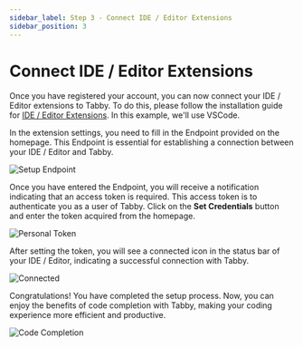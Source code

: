 ```yaml
---
sidebar_label: Step 3 - Connect IDE / Editor Extensions
sidebar_position: 3
---
```


# Connect IDE / Editor Extensions

Once you have registered your account, you can now connect your IDE / Editor extensions to Tabby. To do this, please follow the installation guide for [IDE / Editor Extensions](/docs/extensions/installation/vscode). In this example, we'll use VSCode.

In the extension settings, you need to fill in the Endpoint provided on the homepage. This Endpoint is essential for establishing a connection between your IDE / Editor and Tabby.

![Setup Endpoint](setup-endpoint.png)

Once you have entered the Endpoint, you will receive a notification indicating that an access token is required. This access token is to authenticate you as a user of Tabby. Click on the **Set Credentials** button and enter the token acquired from the homepage.

![Personal Token](personal-token.png)

After setting the token, you will see a connected icon in the status bar of your IDE / Editor, indicating a successful connection with Tabby.

![Connected](connect-success.png)

Congratulations! You have completed the setup process. Now, you can enjoy the benefits of code completion with Tabby, making your coding experience more efficient and productive.

![Code Completion](code-completion.png)